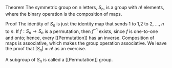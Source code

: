 Theorem
The symmetric group on n letters, $S_n$, is a group with $n!$ elements, where the binary operation is the composition of maps.

Proof
The identity of $S_n$ is just the identity map that sends 1 to 1,2 to 2, ..., $n$ to $n$. If $f: S_n \rightarrow S_n$ is a permutation, then $f^{-1}$ exists, since $f$ is one-to-one and onto; hence, every [[Permutation]] has an inverse. Composition of maps is associative, which makes the group operation associative. We leave the proof that $\vert S_n \vert = n!$ as an exercise.

A subgroup of $S_n$ is called a [[Permutation]] group.

